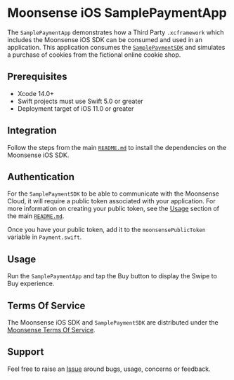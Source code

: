 # Moonsense iOS SamplePaymentApp

The `SamplePaymentApp` demonstrates how a Third Party `.xcframework` which includes the Moonsense iOS SDK can be consumed and used in an application. This application consumes the [`SamplePaymentSDK`](../SamplePaymentSDK) and simulates a purchase of cookies from the fictional online cookie shop.

## Prerequisites

- Xcode 14.0+
- Swift projects must use Swift 5.0 or greater
- Deployment target of iOS 11.0 or greater

## Integration

Follow the steps from the main [`README.md`](../README.md/#integration) to install the dependencies on the Moonsense iOS SDK.

## Authentication

For the `SamplePaymentSDK` to be able to communicate with the Moonsense Cloud, it will require a public token associated with your application. For more information on creating your public token, see the [Usage](../README.md/#usage) section of the main [`README.md`](../README.md).

Once you have your public token, add it to the  `moonsensePublicToken` variable in `Payment.swift`.

## Usage

Run the `SamplePaymentApp` and tap the Buy button to display the Swipe to Buy experience.

## Terms Of Service

The Moonsense iOS SDK and `SamplePaymentSDK` are distributed under the [Moonsense Terms Of Service](https://www.moonsense.io/terms-of-service).

## Support

Feel free to raise an [Issue](https://github.com/moonsense/moonsense-ios-sdk/issues) around bugs, usage, concerns or feedback.
